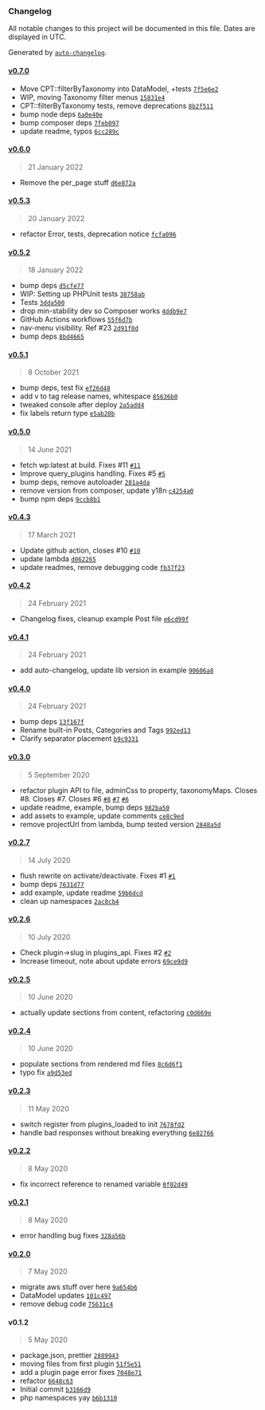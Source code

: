 ### Changelog

All notable changes to this project will be documented in this file. Dates are displayed in UTC.

Generated by [`auto-changelog`](https://github.com/CookPete/auto-changelog).

#### [v0.7.0](https://github.com/ideasonpurpose/wp-data-model/compare/v0.6.0...v0.7.0)

- Move CPT::filterByTaxonomy into DataModel, +tests [`7f5e6e2`](https://github.com/ideasonpurpose/wp-data-model/commit/7f5e6e2c1648da517a6efc66807e9b6a601c96a4)
- WIP, moving Taxonomy filter menus [`15831e4`](https://github.com/ideasonpurpose/wp-data-model/commit/15831e48c9ec14daa5ae553ffb92083f3d24e010)
- CPT::filterByTaxonomy tests, remove deprecations [`8b2f511`](https://github.com/ideasonpurpose/wp-data-model/commit/8b2f5113791ba5977eec1d3870b6d26b439a0500)
- bump node deps [`6a0e40e`](https://github.com/ideasonpurpose/wp-data-model/commit/6a0e40e75c22cb100f2efc96ce3feb36660d007a)
- bump composer deps [`7feb097`](https://github.com/ideasonpurpose/wp-data-model/commit/7feb097722640b73366bb29930ea51ddbeb8f22c)
- update readme, typos [`6cc289c`](https://github.com/ideasonpurpose/wp-data-model/commit/6cc289cbbdbd6e4d4f61e1020ce61d32c2a7bc04)

#### [v0.6.0](https://github.com/ideasonpurpose/wp-data-model/compare/v0.5.3...v0.6.0)

> 21 January 2022

- Remove the per_page stuff [`d6e872a`](https://github.com/ideasonpurpose/wp-data-model/commit/d6e872ae63e75cdf1d1a0c9955a9a2875856835a)

#### [v0.5.3](https://github.com/ideasonpurpose/wp-data-model/compare/v0.5.2...v0.5.3)

> 20 January 2022

- refactor Error, tests, deprecation notice [`fcfa096`](https://github.com/ideasonpurpose/wp-data-model/commit/fcfa096e1d9e32ea848cb17feb8dfd8efc49e5bc)

#### [v0.5.2](https://github.com/ideasonpurpose/wp-data-model/compare/v0.5.1...v0.5.2)

> 18 January 2022

- bump deps [`d5cfe77`](https://github.com/ideasonpurpose/wp-data-model/commit/d5cfe77486d15a969c6cebb91995864f46c190a9)
- WIP: Setting up PHPUnit tests [`38758ab`](https://github.com/ideasonpurpose/wp-data-model/commit/38758abd4ca0a805738b195b702c02b563fa69ce)
- Tests [`3dda500`](https://github.com/ideasonpurpose/wp-data-model/commit/3dda5005b26196145be62ed314ff44b940b802a7)
- drop min-stability dev so Composer works [`4ddb9e7`](https://github.com/ideasonpurpose/wp-data-model/commit/4ddb9e747a93bbddcc58b82e1215ae0454f45504)
- GitHub Actions workflows [`55f6d7b`](https://github.com/ideasonpurpose/wp-data-model/commit/55f6d7b67354b2fd744216ebb7a0e0439aa7d125)
- nav-menu visibility. Ref #23 [`2d91f8d`](https://github.com/ideasonpurpose/wp-data-model/commit/2d91f8d3e664f34d84d13acec8a12a6bfc54ac62)
- bump deps [`8bd4665`](https://github.com/ideasonpurpose/wp-data-model/commit/8bd46657473bfbfeff734c1795984012cc565fb1)

#### [v0.5.1](https://github.com/ideasonpurpose/wp-data-model/compare/v0.5.0...v0.5.1)

> 8 October 2021

- bump deps, test fix [`ef26d48`](https://github.com/ideasonpurpose/wp-data-model/commit/ef26d488e097339491b946e6f7d9d52c77b438b3)
- add v to tag release names, whitespace [`85636b0`](https://github.com/ideasonpurpose/wp-data-model/commit/85636b03bad9a53bb1fb403bf751818c1d1bd023)
- tweaked console after deploy [`2a5add4`](https://github.com/ideasonpurpose/wp-data-model/commit/2a5add4855e24518dd686f0bb36e519d8ff11899)
- fix labels return type [`e5ab20b`](https://github.com/ideasonpurpose/wp-data-model/commit/e5ab20b6fa0181c1d7863d197657bfd47056fc2b)

#### [v0.5.0](https://github.com/ideasonpurpose/wp-data-model/compare/v0.4.3...v0.5.0)

> 14 June 2021

- fetch wp:latest at build. Fixes #11 [`#11`](https://github.com/ideasonpurpose/wp-data-model/issues/11)
- Improve query_plugins handling. Fixes #5 [`#5`](https://github.com/ideasonpurpose/wp-data-model/issues/5)
- bump deps, remove autoloader [`281a4da`](https://github.com/ideasonpurpose/wp-data-model/commit/281a4da6b2e56be41ca762ef3a301f138728fa57)
- remove version from composer, update y18n [`c4254a0`](https://github.com/ideasonpurpose/wp-data-model/commit/c4254a0c64332304ae07bdafd9d88df4bf3ddb9c)
- bump npm deps [`9ccb8b1`](https://github.com/ideasonpurpose/wp-data-model/commit/9ccb8b18a2bf17e9e28e048d88b7d123fc105e31)

#### [v0.4.3](https://github.com/ideasonpurpose/wp-data-model/compare/v0.4.2...v0.4.3)

> 17 March 2021

- Update github action, closes #10 [`#10`](https://github.com/ideasonpurpose/wp-data-model/issues/10)
- update lambda [`d062265`](https://github.com/ideasonpurpose/wp-data-model/commit/d0622659d8bbe4990e7a54d851dc564a4c9e73d9)
- update readmes, remove debugging code [`fb37f23`](https://github.com/ideasonpurpose/wp-data-model/commit/fb37f23987be2cc40d61111d18d4ff693bc3a2f4)

#### [v0.4.2](https://github.com/ideasonpurpose/wp-data-model/compare/v0.4.1...v0.4.2)

> 24 February 2021

- Changelog fixes, cleanup example Post file [`e6cd99f`](https://github.com/ideasonpurpose/wp-data-model/commit/e6cd99f7a93bf72402ed131241bb84e7e004d265)

#### [v0.4.1](https://github.com/ideasonpurpose/wp-data-model/compare/v0.4.0...v0.4.1)

> 24 February 2021

- add auto-changelog, update lib version in example [`90606a8`](https://github.com/ideasonpurpose/wp-data-model/commit/90606a8d6db14fb4c04f1c615e426555f1f75927)

#### [v0.4.0](https://github.com/ideasonpurpose/wp-data-model/compare/v0.3.0...v0.4.0)

> 24 February 2021

- bump deps [`13f167f`](https://github.com/ideasonpurpose/wp-data-model/commit/13f167f2b854907778f281cfa53a2316d0c7009c)
- Rename built-in Posts, Categories and Tags [`992ed13`](https://github.com/ideasonpurpose/wp-data-model/commit/992ed13f42708cc909d8a485388b91240f5b6713)
- Clarify separator placement [`b9c9331`](https://github.com/ideasonpurpose/wp-data-model/commit/b9c9331da06949db004bc4003584bf4051600bc7)

#### [v0.3.0](https://github.com/ideasonpurpose/wp-data-model/compare/v0.2.7...v0.3.0)

> 5 September 2020

- refactor plugin API to file, adminCss to property, taxonomyMaps. Closes #8. Closes #7. Closes #6 [`#8`](https://github.com/ideasonpurpose/wp-data-model/issues/8) [`#7`](https://github.com/ideasonpurpose/wp-data-model/issues/7) [`#6`](https://github.com/ideasonpurpose/wp-data-model/issues/6)
- update readme, example, bump deps [`982ba50`](https://github.com/ideasonpurpose/wp-data-model/commit/982ba502874127afa5a04c138ebdb0cc3afb457f)
- add assets to example, update comments [`ce8c9ed`](https://github.com/ideasonpurpose/wp-data-model/commit/ce8c9ed3291eb2d41fc1a46ef2de363728c154a4)
- remove projectUrl from lambda, bump tested version [`2848a5d`](https://github.com/ideasonpurpose/wp-data-model/commit/2848a5d7f9b8b0bea071300c96bb697be96fa778)

#### [v0.2.7](https://github.com/ideasonpurpose/wp-data-model/compare/v0.2.6...v0.2.7)

> 14 July 2020

- flush rewrite on activate/deactivate. Fixes #1 [`#1`](https://github.com/ideasonpurpose/wp-data-model/issues/1)
- bump deps [`7631d77`](https://github.com/ideasonpurpose/wp-data-model/commit/7631d7752aa0a26ac1f4f2d17b809eab7d760d91)
- add example, update readme [`59b6dcd`](https://github.com/ideasonpurpose/wp-data-model/commit/59b6dcd625d74a61e78b660dd0a9acf48e14a02a)
- clean up namespaces [`2ac8cb4`](https://github.com/ideasonpurpose/wp-data-model/commit/2ac8cb4e01e52cf97ca1568b85a2b543498396b4)

#### [v0.2.6](https://github.com/ideasonpurpose/wp-data-model/compare/v0.2.5...v0.2.6)

> 10 July 2020

- Check plugin-&gt;slug in plugins_api. Fixes #2 [`#2`](https://github.com/ideasonpurpose/wp-data-model/issues/2)
- Increase timeout, note about update errors [`69ce9d9`](https://github.com/ideasonpurpose/wp-data-model/commit/69ce9d98be7913925ef5f3d41d5e4d926e571e30)

#### [v0.2.5](https://github.com/ideasonpurpose/wp-data-model/compare/v0.2.4...v0.2.5)

> 10 June 2020

- actually update sections from content, refactoring [`c0d669e`](https://github.com/ideasonpurpose/wp-data-model/commit/c0d669e47e77069760697066b09f6b9a47e9f9f0)

#### [v0.2.4](https://github.com/ideasonpurpose/wp-data-model/compare/v0.2.3...v0.2.4)

> 10 June 2020

- populate sections from rendered md files [`8c6d6f1`](https://github.com/ideasonpurpose/wp-data-model/commit/8c6d6f16c55011322e9751d976daa083e33f2605)
- typo fix [`a9d53ed`](https://github.com/ideasonpurpose/wp-data-model/commit/a9d53edd290da0c19a7a01337f877f93efebe7a0)

#### [v0.2.3](https://github.com/ideasonpurpose/wp-data-model/compare/v0.2.2...v0.2.3)

> 11 May 2020

- switch register from plugins_loaded to init [`7678fd2`](https://github.com/ideasonpurpose/wp-data-model/commit/7678fd29b08a0e13549e791dd6d1237e1eea2feb)
- handle  bad responses without breaking everything [`6e82766`](https://github.com/ideasonpurpose/wp-data-model/commit/6e82766301d520dfc585f73bb83efcba227eb75f)

#### [v0.2.2](https://github.com/ideasonpurpose/wp-data-model/compare/v0.2.1...v0.2.2)

> 8 May 2020

- fix incorrect reference to renamed variable [`0f02d49`](https://github.com/ideasonpurpose/wp-data-model/commit/0f02d49462af24115cc6f79a7e431522c4fe61ae)

#### [v0.2.1](https://github.com/ideasonpurpose/wp-data-model/compare/v0.2.0...v0.2.1)

> 8 May 2020

- error handling bug fixes [`328a56b`](https://github.com/ideasonpurpose/wp-data-model/commit/328a56b2e1564080bac61be06979e1e30065d8b0)

#### [v0.2.0](https://github.com/ideasonpurpose/wp-data-model/compare/v0.1.2...v0.2.0)

> 7 May 2020

- migrate aws stuff over here [`9a654b6`](https://github.com/ideasonpurpose/wp-data-model/commit/9a654b67268d081eab3ca8a16973ae3a825f9400)
- DataModel updates [`101c497`](https://github.com/ideasonpurpose/wp-data-model/commit/101c4979220f0b04e7c7c31225b12c8ebe7d9920)
- remove debug code [`75631c4`](https://github.com/ideasonpurpose/wp-data-model/commit/75631c49bdeb491647e43b869c5685eb08bf8909)

#### v0.1.2

> 5 May 2020

- package.json, prettier [`2889943`](https://github.com/ideasonpurpose/wp-data-model/commit/2889943947d2cd8c769dc032fdd41b163b115918)
- moving files from first plugin [`51f5e51`](https://github.com/ideasonpurpose/wp-data-model/commit/51f5e51eb88250e73f75050a0e9e440680bd3e91)
- add a plugin page error fixes [`7048e71`](https://github.com/ideasonpurpose/wp-data-model/commit/7048e719720a7b5dc05db3f3a0f245a516a320ea)
- refactor [`6648c63`](https://github.com/ideasonpurpose/wp-data-model/commit/6648c6308b06f7344616f375b8ffc810573af3ae)
- Initial commit [`b3166d9`](https://github.com/ideasonpurpose/wp-data-model/commit/b3166d99eb3216bddd12889994cbc054f0a15ced)
- php namespaces yay [`b6b1310`](https://github.com/ideasonpurpose/wp-data-model/commit/b6b13103aca60eaee3af6f8c269927b9464894c2)
